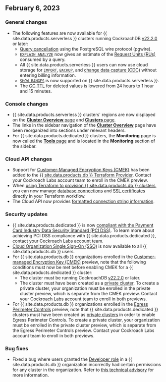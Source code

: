 ## February 6, 2023

<h3> General changes </h3>

- The following features are now available for {{ site.data.products.serverless }} clusters running CockroachDB [v22.2.0](v22.2.html) or later:
  - [Query cancellation](../{{site.current_cloud_version}}/cancel-query.html#considerations) using the PostgreSQL wire protocol (pgwire).
  - [`EXPLAIN ANALYZE`](../{{site.versions["stable"]}}/explain-analyze.html) now gives an estimate of the [Request Units (RUs)](../cockroachcloud/learn-about-request-units.html) consumed by a query.
  - All {{ site.data.products.serverless }} users can now use cloud storage for [`IMPORT`](../{{site.versions["stable"]}}/import.html), [`BACKUP`](../{{site.versions["stable"]}}/backup.html), and [change data capture (CDC)](../{{site.versions["stable"]}}/change-data-capture-overview.html) without entering billing information.
  - [`SHOW RANGES`](../{{site.versions["stable"]}}/show-ranges.html) is now supported on {{ site.data.products.serverless }}.
  - The [GC TTL](../{{site.versions["stable"]}}/configure-replication-zones.html#gc-ttlseconds) for deleted values is lowered from 24 hours to 1 hour and 15 minutes.

<h3> Console changes </h3>

- {{ site.data.products.serverless }} clusters' regions are now displayed on the [**Cluster Overview** page](../cockroachcloud/cluster-overview-page.html) and [**Clusters** page](../cockroachcloud/serverless-cluster-management.html#view-clusters-page).
- The links in the sidebar navigation of the [**Cluster Overview**](../cockroachcloud/cluster-overview-page.html) page have been reorganized into sections under relevant headers.
- For {{ site.data.products.dedicated }} clusters, the **Monitoring** page is now called the [**Tools** page](../cockroachcloud/monitoring-page.html) and is located in the **Monitoring** section of the sidebar.

<h3> Cloud API changes </h3>

- Support for [Customer-Managed Encryption Keys (CMEK)](../cockroachcloud/cmek.html) has been added to the [{{ site.data.products.db }} Terraform Provider](https://registry.terraform.io/providers/cockroachdb/cockroach/latest). Contact your Cockroach Labs account team to enroll in the CMEK preview.
- When [using Terraform to provision {{ site.data.products.db }} clusters](../cockroachcloud/provision-a-cluster-with-terraform.html), you can now manage [database connections](https://registry.terraform.io/providers/cockroachdb/cockroach/latest/docs/data-sources/connection_string) and [SSL certificates](https://registry.terraform.io/providers/cockroachdb/cockroach/latest/docs/data-sources/cluster_cert) directly in your Terraform workflow.
- The Cloud API now provides [formatted connection string information](https://www.cockroachlabs.com/docs/api/cloud/v1.html#get-/api/v1/clusters/-cluster_id-/connection-string).

<h3> Security updates </h3>

- {{ site.data.products.dedicated }} is now [compliant with the Payment Card Industry Data Security Standard (PCI DSS)](../{{site.versions["stable"]}}/security-reference/security-overview.html). To learn more about achieving PCI DSS compliance with {{ site.data.products.dedicated }}, contact your Cockroach Labs account team.
- [Cloud Organization Single Sign-On (SSO)](../cockroachcloud/cloud-org-sso.html#cloud-organization-sso) is now available to all {{ site.data.products.db }} users.
- For {{ site.data.products.db }} organizations enrolled in the [Customer-managed Encryption Key (CMEK)](../cockroachcloud/cmek.html) preview, note that the following conditions must now be met before enabling CMEK for a {{ site.data.products.dedicated }} cluster:
    - The cluster must be running CockroachDB [v22.2.0](v22.2.html) or later.
    - The cluster must have been created as a [private cluster](../cockroachcloud/private-clusters.html). To create a private cluster, your organization  must be enrolled in the private cluster preview, which is separate from the CMEK preview. Contact your Cockroach Labs account team to enroll in both previews.
- For {{ site.data.products.db }} organizations enrolled in the [Egress Perimeter Controls](../cockroachcloud/egress-perimeter-controls.html) preview, note that {{ site.data.products.dedicated }} clusters must have been created as [private clusters](../cockroachcloud/private-clusters.html) in order to enable Egress Perimeter Controls. To create a private cluster, your organization  must be enrolled in the private cluster preview, which is separate from the Egress Perimeter Controls preview. Contact your Cockroach Labs account team to enroll in both previews.

<h3> Bug fixes </h3>

-  Fixed a bug where users granted the [Developer role](../cockroachcloud/console-access-management.html#developer) in a {{ site.data.products.db }} organization incorrectly had certain permissions for any cluster in the organization. Refer to [this technical advisory](../advisories/c20230118.html) for more information.

